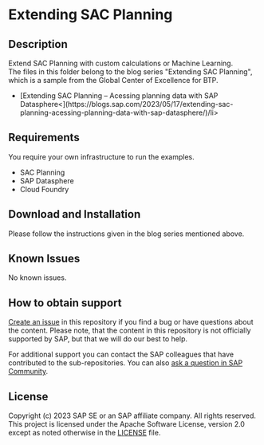 # Extending SAC Planning

## Description
Extend SAC Planning with custom calculations or Machine Learning.
<br />The files in this folder belong to the blog series "Extending SAC Planning", which is a sample from the Global Center of Excellence for BTP.
<ul>
<li>[Extending SAC Planning – Acessing planning data with SAP Datasphere<](https://blogs.sap.com/2023/05/17/extending-sac-planning-acessing-planning-data-with-sap-datasphere/)/li>
</ul>

## Requirements
You require your own infrastructure to run the examples.
- SAC Planning
- SAP Datasphere
- Cloud Foundry

## Download and Installation
Please follow the instructions given in the blog series mentioned above.

## Known Issues
No known issues. 

## How to obtain support
[Create an issue](https://github.com/SAP-samples/btp-global-center-of-excellence-samples/issues) in this repository if you find a bug or have questions about the content. Please note, that the content in this repository is not officially supported by SAP, but that we will do our best to help.
 
For additional support you can contact the SAP colleagues that have contributed to the sub-repositories. You can also [ask a question in SAP Community](https://answers.sap.com/questions/ask.html).

## License
Copyright (c) 2023 SAP SE or an SAP affiliate company. All rights reserved. This project is licensed under the Apache Software License, version 2.0 except as noted otherwise in the [LICENSE](LICENSE) file.
